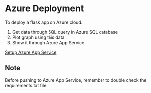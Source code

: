 # Azure Deployment

To deploy a flask app on Azure cloud.

1. Get data through SQL query in Azure SQL database
2. Plot graph using this data
3. Show it through Azure App Service.

[Setup Azure App Service]

## Note
Before pushing to Azure App Service, remember to double check the requirements.txt file:

[Setup Azure App Service]: https://medium.com/@nikovrdoljak/deploy-your-flask-app-on-azure-in-3-easy-steps-b2fe388a589e
